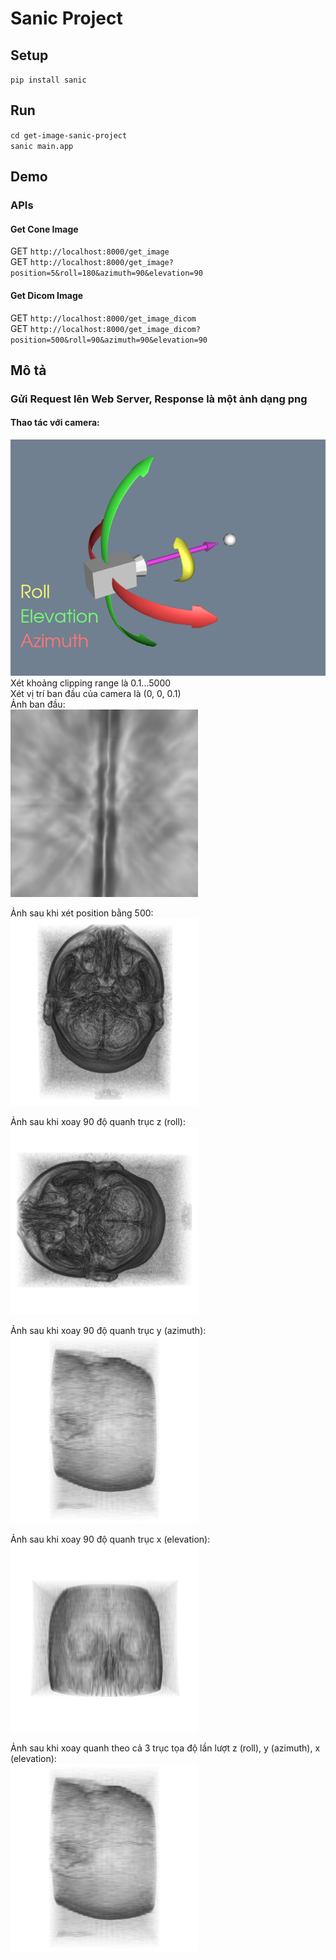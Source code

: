 # Sanic Project

## Setup

`pip install sanic`

## Run

`cd get-image-sanic-project` <br/>
`sanic main.app`

## Demo

### APIs

#### Get Cone Image

GET `http://localhost:8000/get_image` <br/>
GET `http://localhost:8000/get_image?position=5&roll=180&azimuth=90&elevation=90`

#### Get Dicom Image

GET `http://localhost:8000/get_image_dicom` <br/>
GET `http://localhost:8000/get_image_dicom?position=500&roll=90&azimuth=90&elevation=90`

## Mô tả

### Gửi Request lên Web Server, Response là một ảnh dạng png

#### Thao tác với camera: <br/>

![picture](./output/camera.png)
<br/>
Xét khoảng clipping range là 0.1...5000 <br/>
Xét vị trí ban đầu của camera là (0, 0, 0.1) <br/>
Ảnh ban đầu: <br/>
![picture](./output/original_image.png)

Ảnh sau khi xét position bằng 500: <br/>
![picture](./output/setposition.png)

Ảnh sau khi xoay 90 độ quanh trục z (roll): <br/>
![picture](./output/roll90.png)

Ảnh sau khi xoay 90 độ quanh trục y (azimuth): <br/>
![picture](./output/azimuth90.png)

Ảnh sau khi xoay 90 độ quanh trục x (elevation): <br/>
![picture](./output/ele90.png)

Ảnh sau khi xoay quanh theo cả 3 trục tọa độ lần lượt z (roll), y (azimuth), x (elevation): <br/>
![picture](./output/final_image.png)
